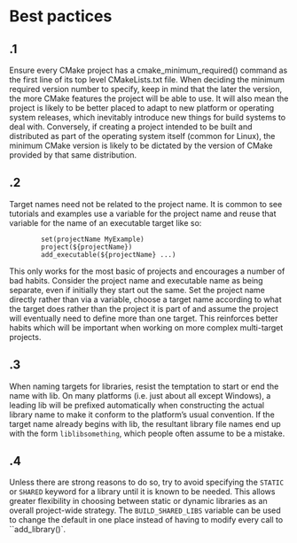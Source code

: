 # Best pactices

## .1
Ensure every CMake project has a cmake_minimum_required() command as the first line of its top level CMakeLists.txt file. When deciding the minimum required version number to specify, keep in mind that the later the version, the more CMake features the project will be able to use. It will also mean the project is likely to be better placed to adapt to new platform or operating system releases, which inevitably introduce new things for build systems to deal with. Conversely, if creating a project intended to be built and distributed as part of the operating system itself (common for Linux), the minimum CMake version is likely to be dictated by the version of CMake provided by that same distribution.


## .2
Target names need not be related to the project name. It is common to see tutorials and examples use a variable for the project name and reuse that variable for the name of an executable target like so:

```
		set(projectName MyExample)
		project(${projectName})
		add_executable(${projectName} ...)
```

This only works for the most basic of projects and encourages a number of bad habits. Consider the project name and executable name as being separate, even if initially they start out the same. Set the project name directly rather than via a variable, choose a target name according to what the target does rather than the project it is part of and assume the project will eventually need to define more than one target. This reinforces better habits which will be important when working on more complex multi-target projects.

## .3
When naming targets for libraries, resist the temptation to start or end the name with lib. On many platforms (i.e. just about all except Windows), a leading lib will be prefixed automatically when constructing the actual library name to make it conform to the platform’s usual convention. If the target name already begins with lib, the resultant library file names end up with the form `liblibsomething`, which people often assume to be a mistake.


## .4
Unless there are strong reasons to do so, try to avoid specifying the `STATIC` or `SHARED` keyword for a library until it is known to be needed. This allows greater flexibility in choosing between static or dynamic libraries as an overall project-wide strategy. The `BUILD_SHARED_LIBS` variable can be used to change the default in one place instead of having to modify every call to ``add_library()`.